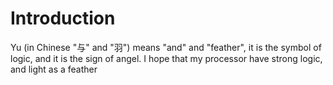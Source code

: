 # Introduction

Yu (in Chinese "与" and "羽") means "and" and "feather", it is the symbol of logic, and it is the sign of angel. I hope that my processor have strong logic, and light as a feather